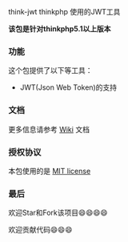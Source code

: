 
think-jwt  thinkphp 使用的JWT工具 

**该包是针对thinkphp5.1以上版本**

### 功能

这个包提供了以下等工具：

- JWT(Json Web Token)的支持

### 文档
更多信息请参考 [Wiki](https://github.com/wubuze/thinp-jwt/wiki) 文档

### 授权协议

本包使用的是 [MIT license](LICENSE)

### 最后

欢迎Star和Fork该项目😄😄😄😄

欢迎贡献代码😄😄😄